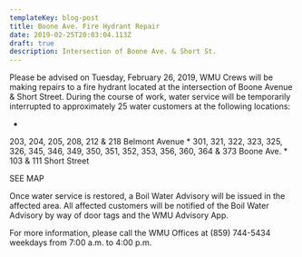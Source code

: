 ```yaml
---
templateKey: blog-post
title: Boone Ave. Fire Hydrant Repair
date: 2019-02-25T20:03:04.113Z
draft: true
description: Intersection of Boone Ave. & Short St.
---
```

Please be advised on Tuesday, February 26, 2019, WMU Crews will be making repairs to a fire hydrant located at the intersection of Boone Avenue & Short Street.  During the course of work, water service will be temporarily interrupted to approximately 25 water customers at the following locations:  

* 203, 204, 205, 208, 212 & 218 Belmont Avenue 
* 301, 321, 322, 323, 325, 326, 345, 346, 349, 350, 351, 352, 353, 356, 360, 364 & 373 Boone Ave.
* 103 & 111 Short Street

SEE MAP

Once water service is restored, a Boil Water Advisory will be issued in the affected area.  All affected customers will be notified of the Boil Water Advisory by way of door tags and the WMU Advisory App.

For more information, please call the WMU Offices at (859) 744-5434 weekdays from 7:00 a.m. to 4:00 p.m.
